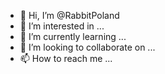 - 👋 Hi, I’m @RabbitPoland
- 👀 I’m interested in ...
- 🌱 I’m currently learning ...
- 💞️ I’m looking to collaborate on ...
- 📫 How to reach me ...

<!---
RabbitPoland/RabbitPoland is a ✨ special ✨ repository because its `README.md` (this file) appears on your GitHub profile.
You can click the Preview link to take a look at your changes.
--->
